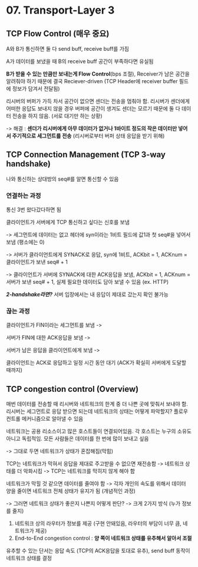 # 07. Transport-Layer 3

## **TCP Flow Control (매우 중요)**

A와 B가 통신하면 둘 다
send buff, receive buff를 가짐

A가 데이터를 보냈을 때 B의 receive buff 공간이 부족하다면 유실됨

**B가 받을 수 있는 만큼만 보내는게 Flow Control**(bps 조절), Receiver가 남은 공간을 알려줘야 하기 때문에 결국 Reciever-driven (TCP Header에 receiver buffer 필드에 정보가 담겨서 전달됨)

리시버의 버퍼가 가득 차서 공간이 없으면 센더는 전송을 멈춰야 함. 리시버가 센더에게 어떠한 응답도 보내지 않을 경우 버퍼에 공간이 생겨도 센더는 모르기 때문에 둘 다 데이터 전송을 하지 않음. (서로 대기만 하는 상황)

-> 해결 : **센더가 리시버에게 아무 데이터가 없거나 1바이트 정도의 작은 데이터만 넣어서 주기적으로 세그먼트를 전송** (리시버로부터 버퍼 상태 응답을 받기 위해)

## **TCP Connection Management (TCP 3-way handshake)**
나와 통신하는 상대방의 seq#를 알면 통신할 수 있음

### **연결하는 과정**

통신 3번 왔다갔다하면 됨

클라이언트가 서버에게 TCP 통신하고 싶다는 신호를 보냄

-> 세그먼트에 데이터는 없고 헤더에 syn이라는 1비트 필드에 값1과 첫 seq#을 넣어서 보냄 (평소에는 0)

-> 서버가 클라이언트에게 SYNACK로 응답, syn에 1비트, ACKbit = 1, ACKnum = 클라이언트가 보낸 seq# + 1

-> 클라이언트가 서버에 SYNACK에 대한 ACK응답을 보냄, ACKbit = 1, ACKnum = 서버가 보낸 seq# + 1, 실제 필요한 데이터도 담아 보낼 수 있음 (ex. HTTP)

***2-handshake라면?***
서버 입장에서는 내 응답이 제대로 갔는지 확인 불가능

### 끊는 과정

클라이언트가 FIN이라는 세그먼트를 보냄 -> 

서버가 FIN에 대한 ACK응답을 보냄 -> 

서버가 남은 응답을 클라이언트에게 보냄 -> 

클라이언트는 ACK로 응답하고 일정 시간 동안 대기 (ACK가 확실히 서버에게 도달할 때까지)

## **TCP congestion control (Overview)**

매번 데이터를 전송할 때 리시버와 네트워크의 한계 중 더 나쁜 곳에 맞춰서 보내야 함. 리시버는 세그먼트로 응답 받으면 되는데 네트워크의 상태는 어떻게 파악할지? 플로우 컨트롤 메커니즘으로 알아낼 수 있음

네트워크는 공용 리소스이고 많은 호스트들이 연결되어있음. 각 호스트는 누구의 소유도 아니고 독립적임. 모든 사람들은 데이터를 한 번에 많이 보내고 싶음

 -> 그대로 두면 네트워크가 상태가 혼잡해짐(막힘)

TCP는 네트워크가 막혀서 응답을 제대로 주고받을 수 없으면 재전송함 -> 네트워크 상태를 더 악화시킴 -> TCP는 네트워크를 막히지 않게 해야 함

네트워크가 막힐 것 같으면 데이터를 줄여야 함 -> 각자 개인의 속도를 위해서 데이터 양을 줄이면 네트워크 전체 상태가 유지가 됨 (개념적인 과정)

-> 그러면 네트워크 상태가 좋은지 나쁜지 어떻게 판단?
-> 크게 2가지 방식 (누가 정보를 줄지)
1. 네트워크 상의 라우터가 정보를 제공 (구현 안돼있음, 라우터의 부담이 너무 큼, 네트워크가 제공)
2. End-to-End congestion control : **양 쪽이 네트워크 상태를 유추해서 알아서 조절**

유추할 수 있는 단서는 응답 속도 (TCP의 ACK응답을 토대로 유추), send buff 동작이 네트워크 상태를 결정

